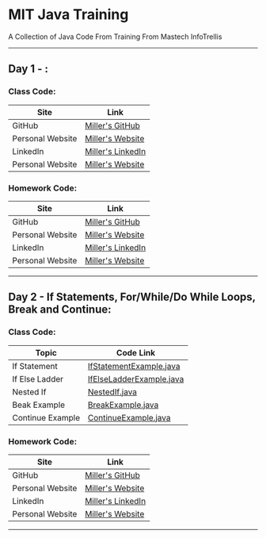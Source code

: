 # **MIT Java Training**
A Collection of Java Code From Training From Mastech InfoTrellis

-----
## Day 1 - :
### Class Code:
| Site     | Link |
| ------------ | ---------- |
| GitHub | [Miller's GitHub](https://github.com/Miller11k) |
| Personal Website | [Miller's Website](https://millerkodish.com/) |
| LinkedIn | [Miller's LinkedIn](https://www.linkedin.com/in/miller-kodish/) |
| Personal Website | [Miller's Website](https://millerkodish.com/) |

### Homework Code:
| Site     | Link |
| ------------ | ---------- |
| GitHub | [Miller's GitHub](https://github.com/Miller11k) |
| Personal Website | [Miller's Website](https://millerkodish.com/) |
| LinkedIn | [Miller's LinkedIn](https://www.linkedin.com/in/miller-kodish/) |
| Personal Website | [Miller's Website](https://millerkodish.com/) |

-----

## Day 2 - If Statements, For/While/Do While Loops, Break and Continue:
### Class Code:
| Topic     | Code Link |
| ------------ | ---------- |
| If Statement | [IfStatementExample.java](/src/com/mit/trainingDayTwo/IfStatementExample.java) |
| If Else Ladder | [IfElseLadderExample.java](/src/com/mit/trainingDayTwo/IfElseLadderExample.java) |
| Nested If | [NestedIf.java](/src/com/mit/trainingDayTwo/NestedIfExample.java) |
| Beak Example | [BreakExample.java](/src/com/mit/trainingDayTwo/BreakExample.java) |
| Continue Example | [ContinueExample.java](/src/com/mit/trainingDayTwo/ContinueExample.java) |

### Homework Code:
| Site     | Link |
| ------------ | ---------- |
| GitHub | [Miller's GitHub](https://github.com/Miller11k) |
| Personal Website | [Miller's Website](https://millerkodish.com/) |
| LinkedIn | [Miller's LinkedIn](https://www.linkedin.com/in/miller-kodish/) |
| Personal Website | [Miller's Website](https://millerkodish.com/) |

-----
